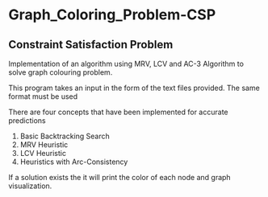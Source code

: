 # Graph_Coloring_Problem-CSP
## Constraint Satisfaction Problem
Implementation of an algorithm using MRV, LCV and AC-3 Algorithm to solve graph colouring problem.

This program takes an input in the form of the text files provided. The same format must be used

There are four concepts that have been implemented for accurate predictions

1. Basic Backtracking Search
2. MRV Heuristic
3. LCV Heuristic
4. Heuristics with Arc-Consistency

If a solution exists the it will print the color of each node and graph visualization.
